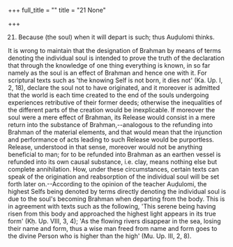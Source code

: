 +++
full_title = ""
title = "21 None"

+++




21. Because (the soul) when it will depart is such; thus Auḍulomi thinks.

It is wrong to maintain that the designation of Brahman by means of terms denoting the individual soul is intended to prove the truth of the declaration that through the knowledge of one thing everything is known, in so far namely as the soul is an effect of Brahman and hence one with it. For scriptural texts such as 'the knowing Self is not born, it dies not' (Ka. Up. I, 2, 18), declare the soul not to have originated, and it moreover is admitted that the world is each time created to the end of the souls undergoing experiences retributive of their former deeds; otherwise the inequalities of the different parts of the creation would be inexplicable. If moreover the soul were a mere effect of Brahman, its Release would consist in a mere return into the substance of Brahman,--analogous to the refunding into Brahman of the material elements, and that would mean that the injunction and performance of acts leading to such Release would be purportless. Release, understood in that sense, moreover would not be anything beneficial to man; for to be refunded into Brahman as an earthen vessel is refunded into its own causal substance, i.e. clay, means nothing else but complete annihilation. How, under these circumstances, certain texts can speak of the origination and reabsorption of the individual soul will be set forth later on.--According to the opinion of the teacher Auḍulomi, the highest Selfs being denoted by terms directly denoting the individual soul is due to the soul's becoming Brahman when departing from the body. This is in agreement with texts such as the following, 'This serene being having risen from this body and approached the highest light appears in its true form' (Kḥ. Up. VIII, 3, 4); 'As the flowing rivers disappear in the sea, losing their name and form, thus a wise man freed from name and form goes to the divine Person who is higher than the high' (Mu. Up. III, 2, 8).

